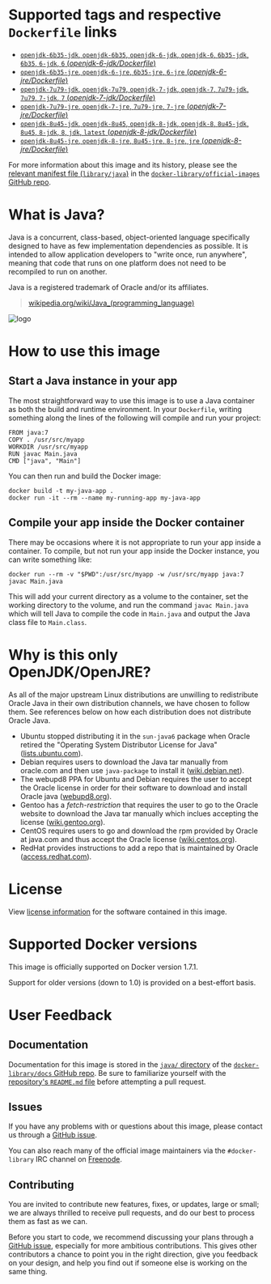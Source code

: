 # Supported tags and respective `Dockerfile` links

-	[`openjdk-6b35-jdk`, `openjdk-6b35`, `openjdk-6-jdk`, `openjdk-6`, `6b35-jdk`, `6b35`, `6-jdk`, `6` (*openjdk-6-jdk/Dockerfile*)](https://github.com/docker-library/java/blob/318ba809c9f0e3c7095b363c5a31409ee6880208/openjdk-6-jdk/Dockerfile)
-	[`openjdk-6b35-jre`, `openjdk-6-jre`, `6b35-jre`, `6-jre` (*openjdk-6-jre/Dockerfile*)](https://github.com/docker-library/java/blob/318ba809c9f0e3c7095b363c5a31409ee6880208/openjdk-6-jre/Dockerfile)
-	[`openjdk-7u79-jdk`, `openjdk-7u79`, `openjdk-7-jdk`, `openjdk-7`, `7u79-jdk`, `7u79`, `7-jdk`, `7` (*openjdk-7-jdk/Dockerfile*)](https://github.com/docker-library/java/blob/65f4567ed9294e7404b3d2d0c806249946e06210/openjdk-7-jdk/Dockerfile)
-	[`openjdk-7u79-jre`, `openjdk-7-jre`, `7u79-jre`, `7-jre` (*openjdk-7-jre/Dockerfile*)](https://github.com/docker-library/java/blob/65f4567ed9294e7404b3d2d0c806249946e06210/openjdk-7-jre/Dockerfile)
-	[`openjdk-8u45-jdk`, `openjdk-8u45`, `openjdk-8-jdk`, `openjdk-8`, `8u45-jdk`, `8u45`, `8-jdk`, `8`, `jdk`, `latest` (*openjdk-8-jdk/Dockerfile*)](https://github.com/docker-library/java/blob/fe489e584bd248f6ed6b379beed27eda755c5ba9/openjdk-8-jdk/Dockerfile)
-	[`openjdk-8u45-jre`, `openjdk-8-jre`, `8u45-jre`, `8-jre`, `jre` (*openjdk-8-jre/Dockerfile*)](https://github.com/docker-library/java/blob/fe489e584bd248f6ed6b379beed27eda755c5ba9/openjdk-8-jre/Dockerfile)

For more information about this image and its history, please see the [relevant manifest file (`library/java`)](https://github.com/docker-library/official-images/blob/master/library/java) in the [`docker-library/official-images` GitHub repo](https://github.com/docker-library/official-images).

# What is Java?

Java is a concurrent, class-based, object-oriented language specifically designed to have as few implementation dependencies as possible. It is intended to allow application developers to "write once, run anywhere", meaning that code that runs on one platform does not need to be recompiled to run on another.

Java is a registered trademark of Oracle and/or its affiliates.

> [wikipedia.org/wiki/Java_(programming_language)](http://en.wikipedia.org/wiki/Java_%28programming_language%29)

![logo](https://raw.githubusercontent.com/docker-library/docs/master/java/logo.png)

# How to use this image

## Start a Java instance in your app

The most straightforward way to use this image is to use a Java container as both the build and runtime environment. In your `Dockerfile`, writing something along the lines of the following will compile and run your project:

	FROM java:7
	COPY . /usr/src/myapp
	WORKDIR /usr/src/myapp
	RUN javac Main.java
	CMD ["java", "Main"]

You can then run and build the Docker image:

	docker build -t my-java-app .
	docker run -it --rm --name my-running-app my-java-app

## Compile your app inside the Docker container

There may be occasions where it is not appropriate to run your app inside a container. To compile, but not run your app inside the Docker instance, you can write something like:

	docker run --rm -v "$PWD":/usr/src/myapp -w /usr/src/myapp java:7 javac Main.java

This will add your current directory as a volume to the container, set the working directory to the volume, and run the command `javac Main.java` which will tell Java to compile the code in `Main.java` and output the Java class file to `Main.class`.

# Why is this only OpenJDK/OpenJRE?

As all of the major upstream Linux distributions are unwilling to redistribute Oracle Java in their own distribution channels, we have chosen to follow them. See references below on how each distribution does not distribute Oracle Java.

-	Ubuntu stopped distributing it in the `sun-java6` package when Oracle retired the "Operating System Distributor License for Java" ([lists.ubuntu.com](https://lists.ubuntu.com/archives/ubuntu-security-announce/2011-December/001528.html)).
-	Debian requires users to download the Java tar manually from oracle.com and then use `java-package` to install it ([wiki.debian.net](https://wiki.debian.org/Java/Sun)).
-	The webupd8 PPA for Ubuntu and Debian requires the user to accept the Oracle license in order for their software to download and install Oracle java ([webupd8.org](http://www.webupd8.org/2012/09/install-oracle-java-8-in-ubuntu-via-ppa.html)).
-	Gentoo has a *fetch-restriction* that requires the user to go to the Oracle website to download the Java tar manually which inclues accepting the license ([wiki.gentoo.org](https://wiki.gentoo.org/wiki/Java)).
-	CentOS requires users to go and download the rpm provided by Oracle at java.com and thus accept the Oracle license ([wiki.centos.org](https://wiki.centos.org/HowTos/JavaRuntimeEnvironment)).
-	RedHat provides instructions to add a repo that is maintained by Oracle ([access.redhat.com](https://access.redhat.com/solutions/732883)).

# License

View [license information](http://openjdk.java.net/legal/gplv2+ce.html) for the software contained in this image.

# Supported Docker versions

This image is officially supported on Docker version 1.7.1.

Support for older versions (down to 1.0) is provided on a best-effort basis.

# User Feedback

## Documentation

Documentation for this image is stored in the [`java/` directory](https://github.com/docker-library/docs/tree/master/java) of the [`docker-library/docs` GitHub repo](https://github.com/docker-library/docs). Be sure to familiarize yourself with the [repository's `README.md` file](https://github.com/docker-library/docs/blob/master/README.md) before attempting a pull request.

## Issues

If you have any problems with or questions about this image, please contact us through a [GitHub issue](https://github.com/docker-library/java/issues).

You can also reach many of the official image maintainers via the `#docker-library` IRC channel on [Freenode](https://freenode.net).

## Contributing

You are invited to contribute new features, fixes, or updates, large or small; we are always thrilled to receive pull requests, and do our best to process them as fast as we can.

Before you start to code, we recommend discussing your plans through a [GitHub issue](https://github.com/docker-library/java/issues), especially for more ambitious contributions. This gives other contributors a chance to point you in the right direction, give you feedback on your design, and help you find out if someone else is working on the same thing.
